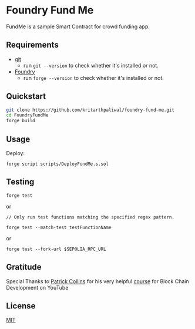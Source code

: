 # Foundry Fund Me

FundMe is a sample Smart Contract for crowd funding app.

## Requirements
  * [git](https://git-scm.com/book/en/v2/Getting-Started-Installing-Git)
    * run `git --version` to check whether it's installed or not.
  * [Foundry](https://book.getfoundry.sh/getting-started/installation)
    * run `forge --version` to check whether it's installed or not.

## Quickstart

```bash
git clone https://github.com/kritarthpaliwal/foundry-fund-me.git
cd FoundryFundMe
forge build
```
## Usage

Deploy:

```
forge script scripts/DeployFundMe.s.sol
```
## Testing
```
forge test
```

or 

```
// Only run test functions matching the specified regex pattern.

forge test --match-test testFunctionName
```

or

```
forge test --fork-url $SEPOLIA_RPC_URL
```

## Gratitude
Special Thanks to [Patrick Collins](https://twitter.com/PatrickAlphaC) for his very helpful [course](https://www.youtube.com/watch?v=umepbfKp5rI&ab_channel=PatrickCollins) for Block Chain Development on YouTube


## License

[MIT](https://choosealicense.com/licenses/mit/)
